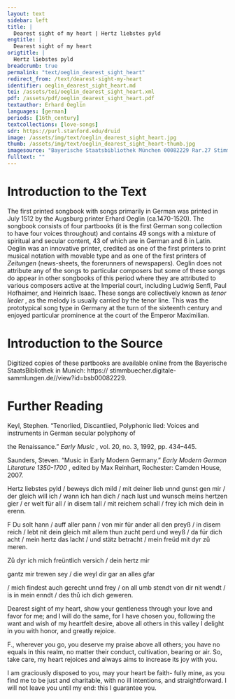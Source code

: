 ```yaml
---
layout: text
sidebar: left
title: |
  Dearest sight of my heart | Hertz liebstes pyld
engtitle: |
  Dearest sight of my heart
origtitle: |
  Hertz liebstes pyld
breadcrumb: true
permalink: "text/oeglin_dearest_sight_heart"
redirect_from: /text/dearest-sight-my-heart
identifier: oeglin_dearest_sight_heart.md
tei: /assets/tei/oeglin_dearest_sight_heart.xml
pdf: /assets/pdf/oeglin_dearest_sight_heart.pdf
textauthor: Erhard Oeglin
languages: [german]
periods: [16th_century]
textcollections: [love-songs]
sdr: https://purl.stanford.edu/druid 
image: /assets/img/text/oeglin_dearest_sight_heart.jpg
thumb: /assets/img/text/oeglin_dearest_sight_heart-thumb.jpg
imagesource: "Bayerische Staatsbibliothek München 00082229 Rar.27 Stimme T f.40v [Public Domain]"
fulltext: ""
---
```




<h1>Introduction to the Text</h1>
<p>The first printed songbook with songs primarily in German was printed in July 1512 by the Augsburg printer Erhard Oeglin (ca.1470-1520). The songbook consists of four partbooks (it is the first German song collection to have four voices throughout) and contains 49 songs with a mixture of spiritual and secular content, 43 of which are in German and 6 in Latin. Oeglin was an innovative printer, credited as one of the first printers to print musical notation with movable type and as one of the first printers of <i> Zeitungen </i> (news-sheets, the forerunners of newspapers). Oeglin does not attribute any of the songs to particular composers but some of these songs do appear in other songbooks of this period where they are attributed to various composers active at the Imperial court, including Ludwig Senfl, Paul Hofhaimer, and Heinrich Isaac. These songs are collectively known as <i> tenor lieder</i> , as the melody is usually carried by the tenor line. This was the prototypical song type in Germany at the turn of the sixteenth century and enjoyed particular prominence at the court of the Emperor Maximilian.</p>

<h1>Introduction to the Source</h1>
<p>Digitized copies of these partbooks are available online from the Bayerische StaatsBibliothek in Munich: https:// stimmbuecher.digitale-sammlungen.de//view?id=bsb00082229.</p>

<h1>Further Reading</h1>
<p>Keyl, Stephen. “Tenorlied, Discantlied, Polyphonic lied: Voices and instruments in German secular polyphony of</p>
<p>the Renaissance.” <i> Early Music</i> , vol. 20, no. 3, 1992, pp. 434–445.</p>
<p>Saunders, Steven. “Music in Early Modern Germany.” <i> Early Modern German Literature 1350-1700</i> , edited by Max Reinhart, Rochester: Camden House, 2007.</p>

<p>Hertz liebstes pyld / beweys dich mild / mit deiner lieb unnd gunst gen mir / der gleich will ich / wann ich han dich / nach lust und wunsch meins hertzen gier / er welt für all / in disem tall / mit reichem schall / frey ich mich dein in erenn.</p>

<p>F Du solt hann / auff aller pann / von mir für ander all den preyß / in disem reich / lebt nit dein gleich mit allem thun zucht perd und weyß / da für dich acht / mein hertz das lacht / und stätz betracht / mein freüd mit dyr zů meren.</p>

<p>Zů dyr ich mich freüntlich versich / dein hertz mir</p>
<p>gantz mir trewen sey / die weyl dir gar an alles gfar</p>
<p>/ mich findest auch gerecht unnd frey / on all umb stendt von dir nit wendt / is in mein enndt / des thů ich dich geweren.</p>
<p>Dearest sight of my heart, show your gentleness through your love and favor for me; and I will do the same, for I have chosen you, following the want and wish of my heartfelt desire, above all others in this valley I delight in you with honor, and greatly rejoice.</p>

<p>F., wherever you go, you deserve my praise above all others; you have no equals in this realm, no matter their conduct, cultivation, bearing or air. So, take care, my heart rejoices and always aims to increase its joy with you.</p>

<p>I am graciously disposed to you, may your heart be faith- fully mine, as you find me to be just and charitable, with no ill intentions, and straightforward. I will not leave you until my end: this I guarantee you.</p>
